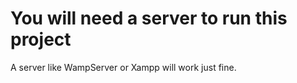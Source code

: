 # You will need a server to run this project
A server like WampServer or Xampp will work just fine.
